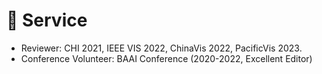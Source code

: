 # 📖 Service

-	Reviewer: CHI 2021, IEEE VIS 2022, ChinaVis 2022, PacificVis 2023.
-	Conference Volunteer: BAAI Conference (2020-2022, Excellent Editor)

